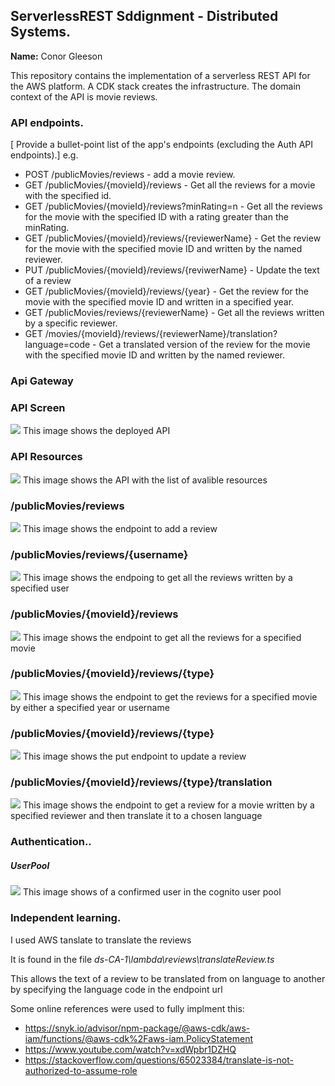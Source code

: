 ## ServerlessREST Sddignment - Distributed Systems.

__Name:__ Conor Gleeson

This repository contains the implementation of a serverless REST API for the AWS platform. A CDK stack creates the infrastructure. The domain context of the API is movie reviews.

### API endpoints.

[ Provide a bullet-point list of the app's endpoints (excluding the Auth API endpoints).]
e.g.
 
+ POST /publicMovies/reviews - add a movie review.
+ GET /publicMovies/{movieId}/reviews - Get all the reviews for a movie with the specified id.
+ GET /publicMovies/{movieId}/reviews?minRating=n - Get all the reviews for the movie with the specified ID with a rating greater than the minRating.
+ GET /publicMovies/{movieId}/reviews/{reviewerName} - Get the review for the movie with the specified movie ID and written by the named reviewer.
+ PUT /publicMovies/{movieId}/reviews/{reviwerName} - Update the text of a review
+ GET /publicMovies/{movieId}/reviews/{year} - Get the review for the movie with the specified movie ID and written in a specified year.
+ GET /publicMovies/reviews/{reviewerName} - Get all the reviews written by a specific reviewer.
+ GET /movies/{movieId}/reviews/{reviewerName}/translation?language=code - Get a translated version of the review for the movie with the specified movie ID and written by the      named reviewer.

### Api Gateway

### API Screen
![](./images/api1.png)
This image shows the deployed API

### API Resources
![](./images/api2.png)
This image shows the API with the list of avalible resources

### /publicMovies/reviews
![](./images/api3.png)
This image shows the endpoint to add a review

### /publicMovies/reviews/{username}
![](./images/api4.png)
This image shows the endpoing to get all the reviews written by a specified user

### /publicMovies/{movieId}/reviews
![](./images/api5.png)
This image shows the endpoint to get all the reviews for a specified movie

### /publicMovies/{movieId}/reviews/{type}
![](./images/api6.png)
This image shows the endpoint to get the reviews for a specified movie by either a specified year or username

### /publicMovies/{movieId}/reviews/{type}
![](./images/api7.png)
This image shows the put endpoint to update a review

### /publicMovies/{movieId}/reviews/{type}/translation
![](./images/api8.png)
This image shows the endpoint to get a review for a movie written by a specified reviewer and then translate it to a chosen language


### Authentication..

##### UserPool
![](./images/auth1.png)
This image shows of a confirmed user in the cognito user pool


### Independent learning.

I used AWS tanslate to translate the reviews 

It is found in the file *ds-CA-1\lambda\reviews\translateReview.ts* 

This allows the text of a review to be translated from on language to another by specifying the language code in the endpoint url

Some online references were used to fully implment this:

+ https://snyk.io/advisor/npm-package/@aws-cdk/aws-iam/functions/@aws-cdk%2Faws-iam.PolicyStatement
+ https://www.youtube.com/watch?v=xdWpbr1DZHQ
+ https://stackoverflow.com/questions/65023384/translate-is-not-authorized-to-assume-role



